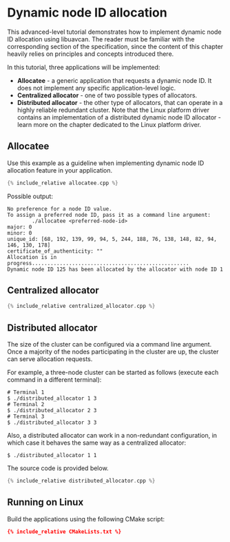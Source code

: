 ---
---

# Dynamic node ID allocation

This advanced-level tutorial demonstrates how to implement dynamic node ID allocation using libuavcan.
The reader must be familiar with the corresponding section of the specification, since the content of this
chapter heavily relies on principles and concepts introduced there.

In this tutorial, three applications will be implemented:

* **Allocatee** - a generic application that requests a dynamic node ID.
It does not implement any specific application-level logic.
* **Centralized allocator** - one of two possible types of allocators.
* **Distributed allocator** - the other type of allocators, that can operate in a highly reliable redundant cluster.
Note that the Linux platform driver contains an implementation of a distributed dynamic node ID allocator -
learn more on the chapter dedicated to the Linux platform driver.

## Allocatee

Use this example as a guideline when implementing dynamic node ID allocation feature in your application.

```cpp
{% include_relative allocatee.cpp %}
```

Possible output:

```
No preference for a node ID value.
To assign a preferred node ID, pass it as a command line argument:
        ./allocatee <preferred-node-id>
major: 0
minor: 0
unique_id: [68, 192, 139, 99, 94, 5, 244, 188, 76, 138, 148, 82, 94, 146, 130, 178]
certificate_of_authenticity: ""
Allocation is in progress...................................................
Dynamic node ID 125 has been allocated by the allocator with node ID 1
```

## Centralized allocator

```cpp
{% include_relative centralized_allocator.cpp %}
```

## Distributed allocator

The size of the cluster can be configured via a command line argument.
Once a majority of the nodes participating in the cluster are up,
the cluster can serve allocation requests.

For example, a three-node cluster can be started as follows (execute each command in a different terminal):

```
# Terminal 1
$ ./distributed_allocator 1 3
# Terminal 2
$ ./distributed_allocator 2 3
# Terminal 3
$ ./distributed_allocator 3 3
```

Also, a distributed allocator can work in a non-redundant configuration,
in which case it behaves the same way as a centralized allocator:

```
$ ./distributed_allocator 1 1
```

The source code is provided below.

```cpp
{% include_relative distributed_allocator.cpp %}
```

## Running on Linux

Build the applications using the following CMake script:

```cmake
{% include_relative CMakeLists.txt %}
```

